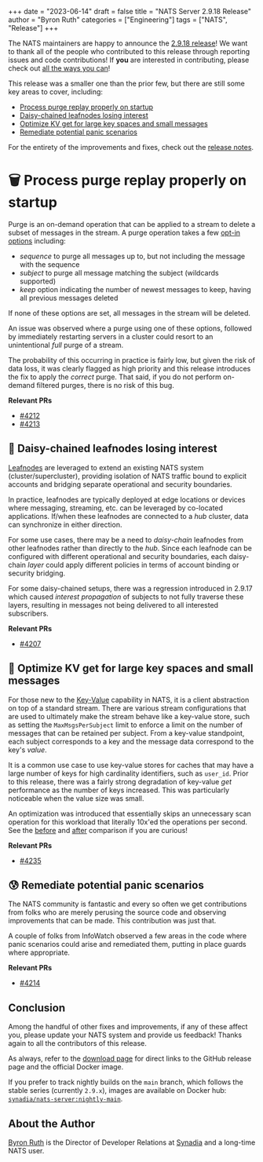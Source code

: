 +++
date = "2023-06-14"
draft = false
title = "NATS Server 2.9.18 Release"
author = "Byron Ruth"
categories = ["Engineering"]
tags = ["NATS", "Release"]
+++

The NATS maintainers are happy to announce the [2.9.18 release](https://github.com/nats-io/nats-server/releases/tag/v2.9.18)! We want to thank all of the people who contributed to this release through reporting issues and code contributions! If **you** are interested in contributing, please check out [all the ways you can](https://nats.io/contributing/)!

This release was a smaller one than the prior few, but there are still some key areas to cover, including:

- [Process purge replay properly on startup](#-process-purge-replay-properly-on-startup)
- [Daisy-chained leafnodes losing interest](#-daisy-chained-leafnodes-losing-interest)
- [Optimize KV get for large key spaces and small messages](#-optimize-kv-get-for-large-key-spaces-and-small-messages)
- [Remediate potential panic scenarios](#-remediate-potential-panic-scenarios)

For the entirety of the improvements and fixes, check out the [release notes](https://github.com/nats-io/nats-server/releases/tag/v2.9.18).

# 🗑️ Process purge replay properly on startup

Purge is an on-demand operation that can be applied to a stream to delete a subset of messages in the stream. A purge operation takes a few [opt-in options](https://pkg.go.dev/github.com/nats-io/nats.go#StreamPurgeRequest) including:

- _sequence_ to purge all messages up to, but not including the message with the sequence
- _subject_ to purge all message matching the subject (wildcards supported)
- _keep_ option indicating the number of newest messages to keep, having all previous messages deleted

If none of these options are set, all messages in the stream will be deleted.

An issue was observed where a purge using one of these options, followed by immediately restarting servers in a cluster could resort to an unintentional _full_ purge of a stream.

The probability of this occurring in practice is fairly low, but given the risk of data loss, it was clearly flagged as high priority and this release introduces the fix to apply the _correct_ purge. That said, if you do not perform on-demand filtered purges, there is no risk of this bug.

**Relevant PRs**

- [#4212](https://github.com/nats-io/nats-server/pull/4212)
- [#4213](https://github.com/nats-io/nats-server/pull/4213)

## 🔗 Daisy-chained leafnodes losing interest

[Leafnodes](https://docs.nats.io/running-a-nats-service/configuration/leafnodes) are leveraged to extend an existing NATS system (cluster/supercluster), providing isolation of NATS traffic bound to explicit accounts and bridging separate operational and security boundaries.

In practice, leafnodes are typically deployed at edge locations or devices where messaging, streaming, etc. can be leveraged by co-located applications. If/when these leafnodes are connected to a _hub_ cluster, data can synchronize in either direction.

For some use cases, there may be a need to _daisy-chain_ leafnodes from other leafnodes rather than directly to the _hub_. Since each leafnode can be configured with different operational and security boundaries, each daisy-chain _layer_ could apply different policies in terms of account binding or security bridging.

For some daisy-chained setups, there was a regression introduced in 2.9.17 which caused _interest propagation_ of subjects to not fully traverse these layers, resulting in messages not being delivered to all interested subscribers.

**Relevant PRs**

- [#4207](https://github.com/nats-io/nats-server/pull/4207)

## 💨 Optimize KV get for large key spaces and small messages

For those new to the [Key-Value](https://docs.nats.io/nats-concepts/jetstream/key-value-store) capability in NATS, it is a client abstraction on top of a standard stream. There are various stream configurations that are used to ultimately make the stream behave like a key-value store, such as setting the `MaxMsgsPerSubject` limit to enforce a limit on the number of messages that can be retained per subject. From a key-value standpoint, each subject corresponds to a key and the message data correspond to the key's _value_.

It is a common use case to use key-value stores for caches that may have a large number of keys for high cardinality identifiers, such as `user_id`. Prior to this release, there was a fairly strong degradation of key-value _get_ performance as the number of keys increased. This was particularly noticeable when the value size was small.

An optimization was introduced that essentially skips an unnecessary scan operation for this workload that literally 10x'ed the operations per second. See the [before](https://github.com/nats-io/nats-server/issues/4221#issuecomment-1583441661) and [after](https://github.com/nats-io/nats-server/issues/4221#issuecomment-1589939932) comparison if you are curious!

**Relevant PRs**

- [#4235](https://github.com/nats-io/nats-server/pull/4232)

## 😰 Remediate potential panic scenarios

The NATS community is fantastic and every so often we get contributions from folks who are merely perusing the source code and observing improvements that can be made. This contribution was just that.

A couple of folks from InfoWatch observed a few areas in the code where panic scenarios could arise and remediated them, putting in place guards where appropriate.

**Relevant PRs**

- [#4214](https://github.com/nats-io/nats-server/pull/4214)

## Conclusion

Among the handful of other fixes and improvements, if any of these affect you, please update your NATS system and provide us feedback! Thanks again to all the contributors of this release.

As always, refer to the [download page](https://nats.io/download/) for direct links to the GitHub release page and the official Docker image.

If you prefer to track nightly builds on the `main` branch, which follows the stable series (currently `2.9.x`), images are available on Docker hub: [`synadia/nats-server:nightly-main`](https://hub.docker.com/r/synadia/nats-server/tags?page=1&name=nightly-main).

## About the Author

[Byron Ruth](https://www.linkedin.com/in/byron-ruth/) is the Director of Developer Relations at [Synadia](https://synadia.com) and a long-time NATS user.
